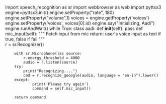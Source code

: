 import speech_recognition as sr
import webbrowser as web
import pyttsx3 
engine=pyttsx3.init()
engine.setProperty("rate", 180)
engine.setProperty("volume",1)
voices = engine.getProperty('voices')
engine.setProperty('voices', voices[0].id)
engine.say("Initializing, Aadi")
engine.runAndWait()
while True:
  class aadi:
    def __init__(self):
        pass
    def mic_input(self):
        """
        Fetch input from mic
        return: user's voice input as text if true, false if fail
        """      
        r = sr.Recognizer()

        with sr.Microphone()as source:
            r.energy_threshold = 4000
            audio = r.listen(source)
        try:
            print("Recognizing....")
            cmd = r.recognize_gooogle(audio, language = "en-in").lower()
        except:
                print('Please try again')
                command = self.mic_input()
                
        return command
